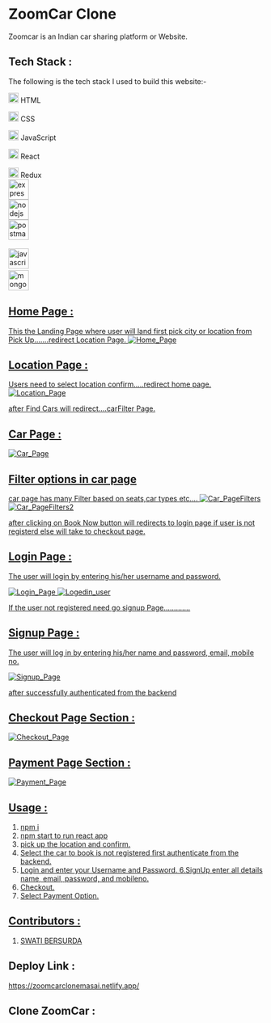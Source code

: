 # ZoomCar Clone
Zoomcar is an Indian car sharing platform or Website.

## Tech Stack :
The following is the tech stack I used to build this website:-

<img src="https://cdn-icons-png.flaticon.com/512/226/226269.png" width=20/> HTML

<img src="https://cdn-icons-png.flaticon.com/512/732/732190.png" width=20 /> CSS

<img src="https://cdn-icons-png.flaticon.com/512/1199/1199124.png" width=20/> JavaScript

<img src="https://encrypted-tbn0.gstatic.com/images?q=tbn:ANd9GcQDBz9g9mkTQyQZxAmOQ03R4L962dqCUdztjCSl79fYkQ&s" width=20 /> React

<img src="https://uxwing.com/wp-content/themes/uxwing/download/brands-and-social-media/redux-icon.png" width=20 /> Redux<br>
<img src="https://raw.githubusercontent.com/devicons/devicon/master/icons/express/express-original-wordmark.svg" alt="express" width="40" height="40"/><br>
<img src="https://raw.githubusercontent.com/devicons/devicon/master/icons/nodejs/nodejs-original-wordmark.svg" alt="nodejs" width="40" height="40"/><br>
<img src="https://www.vectorlogo.zone/logos/getpostman/getpostman-icon.svg" alt="postman" width="40" height="40"/> </a> <a href="https://reactjs.org/" target="_blank" rel="noreferrer"><br>

<img src="https://raw.githubusercontent.com/devicons/devicon/master/icons/javascript/javascript-original.svg" alt="javascript" width="40" height="40"/> </a>
<a href="https://www.mongodb.com/" target="_blank" rel="noreferrer"> <br>
<img src="https://raw.githubusercontent.com/devicons/devicon/master/icons/mongodb/mongodb-original-wordmark.svg" alt="mongodb" width="40" height="40"/> </a> <a href="https://nodejs.org" target="_blank" rel="noreferrer">
 
 ## Home Page :
This the Landing Page where user will land first pick city or location from Pick Up.......redirect Location Page.
 ![Home_Page](https://github.com/swatibersurda/Dish-Polling-App/blob/main/syook/src/images/zoomhomepage.PNG?raw=true)
 
 
 ## Location Page :
 Users need to select location confirm.....redirect home page.
 ![Location_Page](https://github.com/swatibersurda/Dish-Polling-App/blob/main/syook/src/images/zoompickuppage.PNG?raw=true)

 after Find Cars will redirect....carFilter Page.

 
  ## Car Page :
 ![Car_Page](https://github.com/swatibersurda/Dish-Polling-App/blob/main/syook/src/images/filter1.PNG?raw=true)

## Filter options in car page 
 car page has many Filter based on seats,car types etc....
 ![Car_PageFilters](https://github.com/swatibersurda/Dish-Polling-App/blob/main/syook/src/images/filter2.PNG?raw=true) 
 ![Car_PageFilters2](https://github.com/swatibersurda/Dish-Polling-App/blob/main/syook/src/images/filter1.PNG?raw=true)
 
 after clicking on Book Now button will redirects to login page if user is not
 registerd else will take to checkout page.
 
 ## Login Page :
The user will login by entering his/her username and password.

![Login_Page](https://github.com/swatibersurda/Dish-Polling-App/blob/main/syook/src/images/loginzoom.PNG?raw=true)
 ![Logedin_user](https://github.com/swatibersurda/Dish-Polling-App/blob/main/syook/src/images/logedinusername.PNG?raw=true)
 

If the user not registered need go signup Page.............

 ## Signup Page :
The user will log in by entering his/her name and password, email, mobile no.

![Signup_Page](https://github.com/swatibersurda/Dish-Polling-App/blob/main/syook/src/images/sigupzoom.PNG?raw=true)

 
after successfully authenticated from the backend
 
 ## Checkout Page Section :
![Checkout_Page](https://github.com/swatibersurda/Dish-Polling-App/blob/main/syook/src/images/checkoutpage.PNG?raw=true)




## Payment Page Section :
![Payment_Page](https://github.com/swatibersurda/Dish-Polling-App/blob/main/syook/src/images/paymentpage.PNG?raw=true)



## Usage :
1. npm i
2. npm start to run react app
3. pick up the location and confirm.
4. Select the car to book is not registered first authenticate from the backend.
5. Login and enter your Username and Password.
6.SignUp enter all details name, email, password, and mobileno.
6. Checkout.
7. Select Payment Option.


## Contributors :
1. [SWATI BERSURDA](https://github.com/swatibersurda)







## Deploy Link :
https://zoomcarclonemasai.netlify.app/

## Clone ZoomCar :
 
